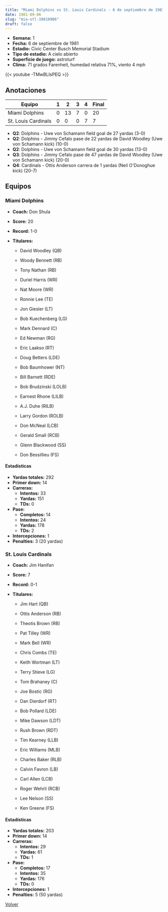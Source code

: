 ```yaml
---
title: "Miami Dolphins vs St. Louis Cardinals - 6 de septiembre de 1981"
date: 1981-09-06
slug: "mia-stl-19810906"
draft: false
---
```


- **Semana:** 1
- **Fecha:** 6 de septiembre de 1981
- **Estadio:** Civic Center Busch Memorial Stadium
- **Tipo de estadio:** A cielo abierto
- **Superficie de juego:** astroturf
- **Clima:** 71 grados Farenheit, humedad relativa 71%, viento 4 mph


{{< youtube -TMwBLIsPEQ >}}


## Anotaciones
| Equipo | 1 | 2 | 3 | 4 | Final |
|--------|---|---|---|---|-------|
| Miami Dolphins  | 0 | 13 | 7 | 0  | 20 |
| St. Louis Cardinals  | 0 | 0 | 0 | 7  | 7 |
- **Q2**: Dolphins - Uwe von Schamann field goal de 27 yardas (3-0)
- **Q2**: Dolphins - Jimmy Cefalo pase de 22 yardas de David Woodley (Uwe von Schamann kick) (10-0)
- **Q2**: Dolphins - Uwe von Schamann field goal de 30 yardas (13-0)
- **Q3**: Dolphins - Jimmy Cefalo pase de 47 yardas de David Woodley (Uwe von Schamann kick) (20-0)
- **Q4**: Cardinals - Ottis Anderson carrera de 1 yardas (Neil O'Donoghue kick) (20-7)


## Equipos


### Miami Dolphins
* **Coach:** Don Shula
* **Score:** 20
* **Record:** 1-0
* **Titulares:** 

  * David Woodley (QB) 

  * Woody Bennett (RB) 

  * Tony Nathan (RB) 

  * Duriel Harris (WR) 

  * Nat Moore (WR) 

  * Ronnie Lee (TE) 

  * Jon Giesler (LT) 

  * Bob Kuechenberg (LG) 

  * Mark Dennard (C) 

  * Ed Newman (RG) 

  * Eric Laakso (RT) 

  * Doug Betters (LDE) 

  * Bob Baumhower (NT) 

  * Bill Barnett (RDE) 

  * Bob Brudzinski (LOLB) 

  * Earnest Rhone (LILB) 

  * A.J. Duhe (RILB) 

  * Larry Gordon (ROLB) 

  * Don McNeal (LCB) 

  * Gerald Small (RCB) 

  * Glenn Blackwood (SS) 

  * Don Bessillieu (FS) 

#### Estadísticas
* **Yardas totales:** 292
* **Primer down:** 14
* **Carreras:**
  * **Intentos:** 33
  * **Yardas:** 151
  * **TDs:** 0
* **Pase:**
  * **Completos:** 14
  * **Intentos:** 24
  * **Yardas:** 178
  * **TDs:** 2
* **Intercepciones:** 1
* **Penalties:** 3 (20 yardas)

### St. Louis Cardinals
* **Coach:** Jim Hanifan
* **Score:** 7
* **Record:** 0-1
* **Titulares:** 

  * Jim Hart (QB) 

  * Ottis Anderson (RB) 

  * Theotis Brown (RB) 

  * Pat Tilley (WR) 

  * Mark Bell (WR) 

  * Chris Combs (TE) 

  * Keith Wortman (LT) 

  * Terry Stieve (LG) 

  * Tom Brahaney (C) 

  * Joe Bostic (RG) 

  * Dan Dierdorf (RT) 

  * Bob Pollard (LDE) 

  * Mike Dawson (LDT) 

  * Rush Brown (RDT) 

  * Tim Kearney (LLB) 

  * Eric Williams (MLB) 

  * Charles Baker (RLB) 

  * Calvin Favron (LB) 

  * Carl Allen (LCB) 

  * Roger Wehrli (RCB) 

  * Lee Nelson (SS) 

  * Ken Greene (FS) 

#### Estadísticas
* **Yardas totales:** 203
* **Primer down:** 14
* **Carreras:**
  * **Intentos:** 29
  * **Yardas:** 61
  * **TDs:** 1
* **Pase:**
  * **Completos:** 17
  * **Intentos:** 35
  * **Yardas:** 176
  * **TDs:** 0
* **Intercepciones:** 1
* **Penalties:** 5 (50 yardas)


[Volver](/historia/1981)

